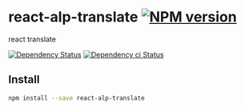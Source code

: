 # react-alp-translate [![NPM version][npm-image]][npm-url]

react translate

[![Dependency Status][daviddm-image]][daviddm-url]
[![Dependency ci Status][dependencyci-image]][dependencyci-url]

## Install

```sh
npm install --save react-alp-translate
```

[npm-image]: https://img.shields.io/npm/v/react-alp-translate.svg?style=flat-square
[npm-url]: https://npmjs.org/package/react-alp-translate
[daviddm-image]: https://david-dm.org/alpjs/react-alp-translate.svg?style=flat-square
[daviddm-url]: https://david-dm.org/alpjs/react-alp-translate
[dependencyci-image]: https://dependencyci.com/github/alpjs/react-alp-translate/badge?style=flat-square
[dependencyci-url]: https://dependencyci.com/github/alpjs/react-alp-translate
